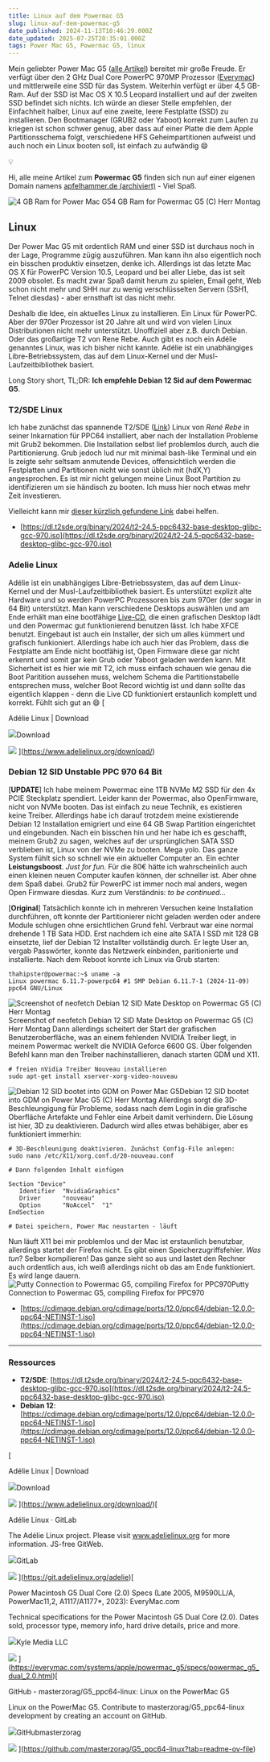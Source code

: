 ```yaml
---
title: Linux auf dem Powermac G5
slug: linux-auf-dem-powermac-g5
date_published: 2024-11-13T10:46:29.000Z
date_updated: 2025-07-25T20:35:01.000Z
tags: Power Mac G5, Powermac G5, linux
---
```


Mein geliebter Power Mac G5 ([alle Artikel](__GHOST_URL__/tag/powermac-g5/)) bereitet mir große Freude. Er verfügt über den 2 GHz Dual Core PowerPC 970MP Prozessor ([Everymac](https://everymac.com/systems/apple/powermac_g5/specs/powermac_g5_dual_2.0.html)) und mittlerweile eine SSD für das System. Weiterhin verfügt er über 4,5 GB-Ram. Auf der SSD ist Mac OS X 10.5 Leopard installiert und auf der zweiten SSD befindet sich nichts. Ich würde an dieser Stelle empfehlen, der Einfachheit halber, Linux auf eine zweite, leere Festplatte (SSD) zu installieren. Den Bootmanager (GRUB2 oder Yaboot) korrekt zum Laufen zu kriegen ist schon schwer genug, aber dass auf einer Platte die dem Apple Partitionsschema folgt, verschiedene HFS Geheimpartitionen aufweist und auch noch ein Linux booten soll, ist einfach zu aufwändig 😄

💡

Hi, alle meine Artikel zum **Powermac G5** finden sich nun auf einer eigenen Domain namens [apfelhammer.de (archiviert)](http://web.archive.org/web/20210419155445/http://apfelhammer.de/) - Viel Spaß.

![4 GB Ram for Power Mac G5](__GHOST_URL__/content/images/2024/11/ram_powermac.jpg)4 GB Ram for Powermac G5 (C) Herr Montag
## Linux

Der Power Mac G5 mit ordentlich RAM und einer SSD ist durchaus noch in der Lage, Programme zügig auszuführen. Man kann ihn also eigentlich noch ein bisschen produktiv einsetzen, denke ich. Allerdings ist das letzte Mac OS X für PowerPC Version 10.5, Leopard und bei aller Liebe, das ist seit 2009 obsolet. Es macht zwar Spaß damit herum zu spielen, Email geht, Web schon nicht mehr und SHH nur zu wenig verschlüsselten Servern (SSH1, Telnet diesdas) - aber ernsthaft ist das nicht mehr. 

Deshalb die Idee, ein aktuelles Linux zu installieren. Ein Linux für PowerPC. Aber der 970er Prozessor ist 20 Jahre alt und wird von vielen Linux Distributionen nicht mehr unterstützt. Unoffiziell aber z.B. durch Debian. Oder das großartige T2 von Rene Rebe. Auch gibt es noch ein Adélie genanntes Linux, was ich bisher nicht kannte. Adélie ist ein unabhängiges Libre-Betriebssystem, das auf dem Linux-Kernel und der Musl-Laufzeitbibliothek basiert.

Long Story short, TL;DR: **Ich empfehle Debian 12 Sid auf dem Powermac G5**.

### T2/SDE Linux

Ich habe zunächst das spannende T2/SDE ([Link](https://t2sde.org/)) Linux von *René Rebe* in seiner Inkarnation für PPC64 installiert, aber nach der Installation Probleme mit Grub2 bekommen. Die Installation selbst lief problemlos durch, auch die Partitionierung. Grub jedoch lud nur mit minimal bash-like Terminal und ein ls zeigte sehr seltsam anmutende Devices, offensichtlich werden die Festplatten und Partitionen nicht wie sonst üblich mit (hdX,Y) angesprochen. Es ist mir nicht gelungen meine Linux Boot Partition zu identifizieren um sie händisch zu booten. Ich muss hier noch etwas mehr Zeit investieren. 

Vielleicht kann mir [dieser kürzlich gefundene Link](https://github.com/masterzorag/G5_ppc64-linux?tab=readme-ov-file) dabei helfen.

- [https://dl.t2sde.org/binary/2024/t2-24.5-ppc6432-base-desktop-glibc-gcc-970.iso](https://dl.t2sde.org/binary/2024/t2-24.5-ppc6432-base-desktop-glibc-gcc-970.iso)

### Adelie Linux 

Adélie ist ein unabhängiges Libre-Betriebssystem, das auf dem Linux-Kernel und der Musl-Laufzeitbibliothek basiert. Es unterstützt explizit alte Hardware und so werden PowerPC Prozessoren bis zum 970er (der sogar in 64 Bit) unterstützt. Man kann verschiedene Desktops auswählen und am Ende erhält man eine bootfähige [Live-CD](https://www.adelielinux.org/download/), die einen grafischen Desktop lädt und den Powermac gut funktionierend benutzen lässt. Ich habe XFCE benutzt. Eingebaut ist auch ein Installer, der sich um alles kümmert und grafisch funkioniert. Allerdings habe ich auch hier das Problem, dass die Festplatte am Ende nicht bootfähig ist, Open Firmware diese gar nicht erkennt und somit gar kein Grub oder Yaboot geladen werden kann. Mit Sicherheit ist es hier wie mit T2, ich muss einfach schauen wie genau die Boot Paritition aussehen muss, welchem Schema die Partitionstabelle entsprechen muss, welcher Boot Record wichtig ist und dann sollte das eigentlich klappen - denn die Live CD funktioniert erstaunlich komplett und korrekt. Fühlt sich gut an 😄
[

Adélie Linux | Download

![](__GHOST_URL__/content/images/icon/gen_polyguin_color_favicon.ico)Download

![](__GHOST_URL__/content/images/thumbnail/gen_polylogo_black_mono_x54.png)
](https://www.adelielinux.org/download/)
### Debian 12 SID Unstable PPC 970 64 Bit

[**UPDATE**] Ich habe meinem Powermac eine 1TB NVMe M2 SSD für den 4x PCIE Steckplatz spendiert. Leider kann der Powermac, also OpenFirmware, nicht von NVMe booten. Das ist einfach zu neue Technik, es existieren keine Treiber. Allerdings habe ich darauf trotzdem meine existierende Debian 12 Installation emigriert und eine 64 GB Swap Partition eingerichtet und eingebunden. Nach ein bisschen hin und her habe ich es geschafft, meinem Grub2 zu sagen, welches auf der ursprünglichen SATA SSD verblieben ist, Linux von der NVMe zu booten. Mega yolo. Das ganze System fühlt sich so schnell wie ein aktueller Computer an. Ein echter **Leistungsboost**. *Just for fun*. Für die 80€ hätte ich wahrscheinlich auch einen kleinen neuen Computer kaufen können, der schneller ist. Aber ohne dem Spaß dabei. Grub2 für PowerPC ist immer noch mal anders, wegen Open Firmware diesdas. Kurz zum Verständnis: *to be continued…*

[**Original**] Tatsächlich konnte ich in mehreren Versuchen keine Installation durchführen, oft konnte der Partitionierer nicht geladen werden oder andere Module schlugen ohne ersichtlichen Grund fehl. Verbraut war eine normal drehende 1 TB Sata HDD. Erst nachdem ich eine alte SATA I SSD mit 128 GB einsetzte, lief der Debian 12 Installter vollständig durch. Er legte User an, vergab Passwörter, konnte das Netzwerk einbinden, paritionierte und installierte. Nach dem Reboot konnte ich Linux via Grub starten:

    thahipster@powermac:~$ uname -a
    Linux powermac 6.11.7-powerpc64 #1 SMP Debian 6.11.7-1 (2024-11-09) ppc64 GNU/Linux

![Screenshot of neofetch Debian 12 SID Mate Desktop on Powermac G5 (C) Herr Montag](__GHOST_URL__/content/images/2024/11/neofetch_powermac_g5.png)Screenshot of neofetch Debian 12 SID Mate Desktop on Powermac G5 (C) Herr Montag
Dann allerdings scheitert der Start der grafischen Benutzeroberfläche, was an einem fehlenden NVIDIA Treiber liegt, in meinem Powermac werkelt die NVIDIA Geforce 6600 GS. Über folgenden Befehl kann man den Treiber nachinstallieren, danach starten GDM und X11.

    # freien nVidia Treiber Nouveau installieren
    sudo apt-get install xserver-xorg-video-nouveau

![Debian 12 SID bootet into GDM on Power Mac G5](__GHOST_URL__/content/images/2024/11/powermac_g5_gdm_greeter.jpg)Debian 12 SID bootet into GDM on Power Mac G5 (C) Herr Montag
Allerdings sorgt die 3D-Beschleungigung für Probleme, sodass nach dem Login in die grafische Oberfläche Artefakte und Fehler eine Arbeit damit verhindern. Die Lösung ist hier, 3D zu deaktivieren. Dadurch wird alles etwas behäbiger, aber es funktioniert immerhin:

    # 3D-Beschleunigung deaktivieren. Zunächst Config-File anlegen:
    sudo nano /etc/X11/xorg.conf.d/20-nouveau.conf
    
    # Dann folgenden Inhalt einfügen
    
    Section "Device"
       Identifier  "NvidiaGraphics"
       Driver      "nouveau"
       Option      "NoAccel"  "1"
    EndSection
    
    # Datei speichern, Power Mac neustarten - läuft

Nun läuft X11 bei mir problemlos und der Mac ist erstaunlich benutzbar, allerdings startet der Firefox nicht. Es gibt einen Speicherzugriffsfehler. *Was tun*? Selber kompilieren! Das ganze sieht so aus und lastet den Rechner auch ordentlich aus, ich weiß allerdings nicht ob das am Ende funktioniert. Es wird lange dauern.
![Putty Connection to Powermac G5, compiling Firefox for PPC970](__GHOST_URL__/content/images/2024/11/compile_ff.JPG)Putty Connection to Powermac G5, compiling Firefox for PPC970
- [https://cdimage.debian.org/cdimage/ports/12.0/ppc64/debian-12.0.0-ppc64-NETINST-1.iso](https://cdimage.debian.org/cdimage/ports/12.0/ppc64/debian-12.0.0-ppc64-NETINST-1.iso)

---

### Ressources

- **T2/SDE**: [https://dl.t2sde.org/binary/2024/t2-24.5-ppc6432-base-desktop-glibc-gcc-970.iso](https://dl.t2sde.org/binary/2024/t2-24.5-ppc6432-base-desktop-glibc-gcc-970.iso)
- **Debian 12**: [https://cdimage.debian.org/cdimage/ports/12.0/ppc64/debian-12.0.0-ppc64-NETINST-1.iso](https://cdimage.debian.org/cdimage/ports/12.0/ppc64/debian-12.0.0-ppc64-NETINST-1.iso)

[

Adélie Linux | Download

![](__GHOST_URL__/content/images/icon/gen_polyguin_color_favicon-1.ico)Download

![](__GHOST_URL__/content/images/thumbnail/gen_polylogo_black_mono_x54-1.png)
](https://www.adelielinux.org/download/)[

Adélie Linux · GitLab

The Adélie Linux project. Please visit www.adelielinux.org for more information. JS-free GitWeb.

![](__GHOST_URL__/content/images/icon/apple-touch-icon-b049d4bc0dd9626f31db825d61880737befc7835982586d015bded10b4435460.png)GitLab

![](__GHOST_URL__/content/images/thumbnail/gen_polyguin_color_gitlab.png)
](https://git.adelielinux.org/adelie)[

Power Macintosh G5 Dual Core (2.0) Specs (Late 2005, M9590LL/A, PowerMac11,2, A1117/A1177*, 2023): EveryMac.com

Technical specifications for the Power Macintosh G5 Dual Core (2.0). Dates sold, processor type, memory info, hard drive details, price and more.

![](__GHOST_URL__/content/images/icon/apple-touch-icon-1.png)Kyle Media LLC

![](__GHOST_URL__/content/images/thumbnail/everymac-logo-noshadow-1.gif)
](https://everymac.com/systems/apple/powermac_g5/specs/powermac_g5_dual_2.0.html)[

GitHub - masterzorag/G5_ppc64-linux: Linux on the PowerMac G5

Linux on the PowerMac G5. Contribute to masterzorag/G5_ppc64-linux development by creating an account on GitHub.

![](__GHOST_URL__/content/images/icon/pinned-octocat-093da3e6fa40.svg)GitHubmasterzorag

![](__GHOST_URL__/content/images/thumbnail/G5_ppc64-linux)
](https://github.com/masterzorag/G5_ppc64-linux?tab=readme-ov-file)
